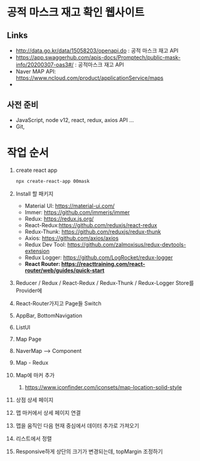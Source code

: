 # 공적 마스크 재고 확인 웹사이트

## Links

- http://data.go.kr/data/15058203/openapi.do : 공적 마스크 재고 API
- https://app.swaggerhub.com/apis-docs/Promptech/public-mask-info/20200307-oas3#/ : 공적마스크 재고 API
- Naver MAP API: https://www.ncloud.com/product/applicationService/maps
- 



## 사전 준비

- JavaScript, node v12, react, redux, axios API ...
- Git,  



# 작업 순서

1. create react app

   ```sh
   npx create-react-app 00mask
   ```

   

2. Install 할 패키지
   - Material UI: https://material-ui.com/
   - Immer: https://github.com/immerjs/immer
   - Redux: https://redux.js.org/
   - React-Redux:https://github.com/reduxjs/react-redux
   - Redux-Thunk: https://github.com/reduxjs/redux-thunk
   - Axios: https://github.com/axios/axios
   - Redux Dev Tool: https://github.com/zalmoxisus/redux-devtools-extension
   - Redux Logger: https://github.com/LogRocket/redux-logger
   - **React Router: https://reacttraining.com/react-router/web/guides/quick-start**



3. Reducer / Redux / React-Redux / Redux-Thunk / Redux-Logger Store를 Provider에
4. React-Router가지고 Page들 Switch
5. AppBar, BottomNavigation 
6. ListUI
7. Map Page
8. NaverMap --> Component
9. Map - Redux
10. Map에 마커 추가
    1. https://www.iconfinder.com/iconsets/map-location-solid-style
11. 상점 상세 페이지
12. 맵 마커에서 상세 페이지 연결
13. 맵을 움직인 다음 현재 중심에서 데이터 추가로 가져오기
14. 리스트에서 정렬
15. Responsive하게 상단의 크기가 변경되는데, topMargin 조정하기
